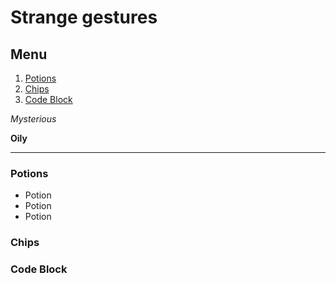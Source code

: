 # Strange gestures

## Menu

   1. [Potions](#Potions)
   2. [Chips](#Chips)
   3. [Code Block](#code-block)
   
   *Mysterious*

   **Oily**

   ---
### Potions
   + Potion
   + Potion
   + Potion
### Chips

### Code Block

